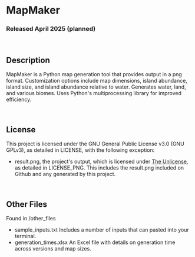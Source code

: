 # MapMaker
### Released April 2025 (planned)

<br/>

## Description
MapMaker is a Python map generation tool that provides output in a png format.
Customization options include map dimensions, island abundance, island size, and
island abundance relative to water. Generates water, land, and various biomes.
Uses Python's multiprocessing library for improved efficiency.

<br/>

## License
This project is licensed under the GNU General Public License v3.0 (GNU GPLv3),
as detailed in LICENSE, with the following exception:
 - result.png, the project's output, which is licensed under
   [The Unlicense](https://unlicense.org/), as detailed in LICENSE_PNG. This
   includes the result.png included on Github and any generated by this project.

<br/>

## Other Files
Found in /other_files
 - sample_inputs.txt
   Includes a number of inputs that can pasted into your terminal.
 - generation_times.xlsx
   An Excel file with details on generation time across versions and map sizes.